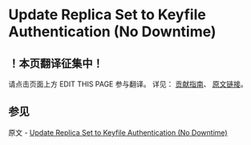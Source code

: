 # Update Replica Set to Keyfile Authentication (No Downtime)

## ！本页翻译征集中！

请点击页面上方 EDIT THIS PAGE 参与翻译。
详见：
[贡献指南]( https://github.com/JinMuInfo/MongoDB-Manual-zh/blob/master/CONTRIBUTING.md )、
[原文链接](  https://docs.mongodb.com/manual/tutorial/enforce-keyfile-access-control-in-existing-replica-set-without-downtime/  )。

## 参见

原文 - [Update Replica Set to Keyfile Authentication (No Downtime)]( https://docs.mongodb.com/manual/tutorial/enforce-keyfile-access-control-in-existing-replica-set-without-downtime/ )

